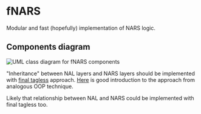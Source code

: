 # fNARS
Modular and fast (hopefully) implementation of NARS logic.

## Components diagram
![UML class diagram for fNARS components](http://www.yuml.me/64ae6de3 "UML class diagram for fNARS components")

"Inheritance" between NAL layers and NARS layers should be implemented with [final tagless](http://okmij.org/ftp/tagless-final/index.html) approach. [Here](https://oleksandrmanzyuk.wordpress.com/2014/06/18/from-object-algebras-to-finally-tagless-interpreters-2/) is good introduction to the approach from analogous OOP technique.

Likely that relationship between NAL and NARS could be implemented with final tagless too.
